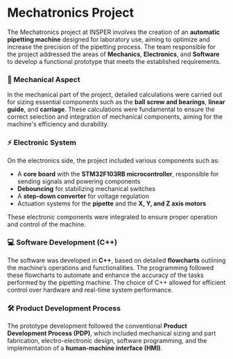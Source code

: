 # Mechatronics Project

The Mechatronics project at INSPER involves the creation of an **automatic pipetting machine** designed for laboratory use, aiming to optimize and increase the precision of the pipetting process. The team responsible for the project addressed the areas of **Mechanics**, **Electronics**, and **Software** to develop a functional prototype that meets the established requirements.

### 🔩 Mechanical Aspect

In the mechanical part of the project, detailed calculations were carried out for sizing essential components such as the **ball screw and bearings**, **linear guide**, and **carriage**. These calculations were fundamental to ensure the correct selection and integration of mechanical components, aiming for the machine's efficiency and durability.

### ⚡ Electronic System

On the electronics side, the project included various components such as:

* A **core board** with the **STM32F103RB microcontroller**, responsible for sending signals and powering components
* **Debouncing** for stabilizing mechanical switches
* A **step-down converter** for voltage regulation
* Actuation systems for the **pipette** and the **X, Y, and Z axis motors**

These electronic components were integrated to ensure proper operation and control of the machine.

### 💻 Software Development (C++)

The software was developed in **C++**, based on detailed **flowcharts** outlining the machine’s operations and functionalities. The programming followed these flowcharts to automate and enhance the accuracy of the tasks performed by the pipetting machine. The choice of C++ allowed for efficient control over hardware and real-time system performance.

### 🛠️ Product Development Process

The prototype development followed the conventional **Product Development Process (PDP)**, which included mechanical sizing and part fabrication, electro-electronic design, software programming, and the implementation of a **human-machine interface (HMI)**.

